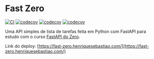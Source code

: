 # Fast Zero

[![CI](https://github.com/henriquesebastiao/fast_zero/actions/workflows/ci.yaml/badge.svg)](https://github.com/henriquesebastiao/fast_zero/actions/workflows/ci.yaml)
[![codecov](https://codecov.io/gh/henriquesebastiao/fast_zero/graph/badge.svg?token=b08OARlj7s)](https://codecov.io/gh/henriquesebastiao/fast_zero)
[![codecov](https://img.shields.io/badge/python-3.12.4-blue)]()
[![codecov](https://img.shields.io/badge/fastapi-0.112.1-blue)]()

Uma API simples de lista de tarefas feita em Python com FastAPI para estudo com o curso [FastAPI do Zero](https://fastapidozero.dunossauro.com/).

Link do deploy: [https://fast-zero.henriquesebastiao.com/](https://fast-zero.henriquesebastiao.com/)
